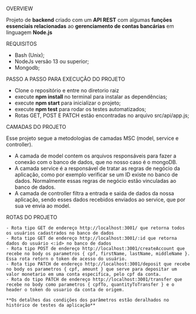 OVERVIEW

Projeto de **backend** criado com um **API REST** com algumas **funções essenciais relacionadas** ao **gerenciamento de contas bancárias** em linguagem **Node.js**

REQUISITOS

- Bash (Unix);
- NodeJs versão 13 ou superior;
- Mongodb;

PASSO A PASSO PARA EXECUÇÃO DO PROJETO

- Clone o repositório e entre no diretorio raiz
- execute **npm install** no terminal para instalar as dependências;
- execute **npm start** para inicializar o projeto;
- execute **npm test** para rodar os testes automatizados;
- Rotas GET, POST E PATCH estão encontradas no arquivo src/api/app.js;

CAMADAS DO PROJETO

Esse projeto segue a metodologias de camadas MSC (model, service e controller).
   - A camada de model contem os arquivos responsáveis para fazer a conexão com o banco de dados, que no nosso caso é o mongoDB.
   - A camada service é a responsável de tratar as regras de negócio da aplicação, como por exemplo verificar se um ID existe no banco de dados. Normalmente essas regras de negócio estão vinculadas ao banco de dados.
   - A camada de controller filtra a entrada e saida de dados da nossa aplicação, sendo esses dados recebidos enviados ao service, que por sua ve envia ao model.

ROTAS DO PROJETO


    - Rota tipo GET de endereço http://localhost:3001/ que retorna todos os usuários cadastrados no banco de dados
    - Rota tipo GET de endereço http://localhost:3001/:id que retorna dados do usuário <:id> no banco de dados
    - Rota tipo POST de endereço http://localhost:3001/createAccount que recebe no body os parametros { cpf, firstName, lastName, middleName }. Essa rota retorn o token de acesso do usuário.
    - Rota tipo PATCH de endereço http://localhost:3001/deposit que recebe no body os parametros { cpf, amount } que serve para depositar um valor monetario em uma conta especifica, pelo cpf da conta.
    - Rota do tipo PATCH de endereço http://localhost:3001/transfer que recebe no body como parametros { cpfTo, quantityToTransfer } e o header o token do usuario da conta de origem.

    **Os detalhes das condições dos parâmetros estão deralhados no histórico de testes da aplicação**
    
